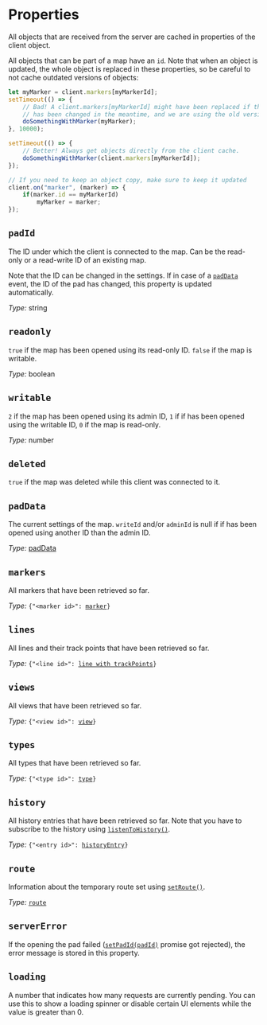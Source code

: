 # Properties

All objects that are received from the server are cached in properties of the client object.

All objects that can be part of a map have an `id`. Note that when an object is updated, the whole object is replaced in
these properties, so be careful to not cache outdated versions of objects:

```js
let myMarker = client.markers[myMarkerId];
setTimeout(() => {
	// Bad! A client.markers[myMarkerId] might have been replaced if the marker
	// has been changed in the meantime, and we are using the old version.
	doSomethingWithMarker(myMarker);
}, 10000);

setTimeout(() => {
	// Better! Always get objects directly from the client cache.
	doSomethingWithMarker(client.markers[myMarkerId]);
});

// If you need to keep an object copy, make sure to keep it updated
client.on("marker", (marker) => {
	if(marker.id == myMarkerId)
		myMarker = marker;
});
```

## `padId`

The ID under which the client is connected to the map. Can be the read-only or a read-write ID of an existing map.

Note that the ID can be changed in the settings. If in case of a [`padData`](./events#paddata) event, the ID of the pad has
changed, this property is updated automatically.

_Type:_ string

## `readonly`

`true` if the map has been opened using its read-only ID. `false` if the map is writable.

_Type:_ boolean

## `writable`

`2` if the map has been opened using its admin ID, `1` if if has been opened using the writable ID, `0` if the map is read-only.

_Type:_ number


## `deleted`

`true` if the map was deleted while this client was connected to it.

## `padData`

The current settings of the map. `writeId` and/or `adminId` is null if if has been opened using another ID than the admin ID.

_Type:_ [padData](./types#paddata)

## `markers`

All markers that have been retrieved so far.

_Type:_ `{"<marker id>": `[`marker`](./types#marker)`}`

## `lines`

All lines and their track points that have been retrieved so far.

_Type:_ `{"<line id>": `[`line with trackPoints`](./types#line)`}`

## `views`

All views that have been retrieved so far.

_Type:_ `{"<view id>": `[`view`](./types#view)`}`

## `types`

All types that have been retrieved so far.

_Type:_ `{"<type id>": `[`type`](./types#type)`}`

## `history`

All history entries that have been retrieved so far. Note that you have to subscribe to the history using
[`listenToHistory()`](./methods#listentohistory).

_Type:_ `{"<entry id>": `[`historyEntry`](./types#historyentry)`}`

## `route`

Information about the temporary route set using [`setRoute()`](./methods#setroute-data).

_Type:_ [`route`](./types#route)


## `serverError`

If the opening the pad failed ([`setPadId(padId)`](./methods#setpadid-padid) promise got rejected), the error message is stored
in this property.

## `loading`

A number that indicates how many requests are currently pending. You can use this to show a loading spinner or disable certain
UI elements while the value is greater than 0.